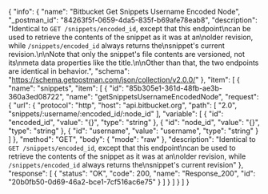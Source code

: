 {
  "info": {
    "name": "Bitbucket Get Snippets Username Encoded  Node",
    "_postman_id": "84263f5f-0659-4da5-835f-b69afe78eab8",
    "description": "Identical to `GET /snippets/encoded_id`, except that this endpoint\ncan be used to retrieve the contents of the snippet as it was at an\nolder revision, while `/snippets/encoded_id` always returns the\nsnippet's current revision.\n\nNote that only the snippet's file contents are versioned, not its\nmeta data properties like the title.\n\nOther than that, the two endpoints are identical in behavior.",
    "schema": "https://schema.getpostman.com/json/collection/v2.0.0/"
  },
  "item": [
    {
      "name": "snippets",
      "item": [
        {
          "id": "85b305e1-361d-48fb-ae3b-360a3ed08722",
          "name": "getSnippetsUsernameEncodedNode",
          "request": {
            "url": {
              "protocol": "http",
              "host": "api.bitbucket.org",
              "path": [
                "2.0",
                "snippets/:username/:encoded_id/:node_id"
              ],
              "variable": [
                {
                  "id": "encoded_id",
                  "value": "{}",
                  "type": "string"
                },
                {
                  "id": "node_id",
                  "value": "{}",
                  "type": "string"
                },
                {
                  "id": "username",
                  "value": "username",
                  "type": "string"
                }
              ]
            },
            "method": "GET",
            "body": {
              "mode": "raw"
            },
            "description": "Identical to `GET /snippets/encoded_id`, except that this endpoint\ncan be used to retrieve the contents of the snippet as it was at an\nolder revision, while `/snippets/encoded_id` always returns the\nsnippet's current revision"
          },
          "response": [
            {
              "status": "OK",
              "code": 200,
              "name": "Response_200",
              "id": "20b0fb50-0d69-46a2-bce1-7cf516ac6e75"
            }
          ]
        }
      ]
    }
  ]
}